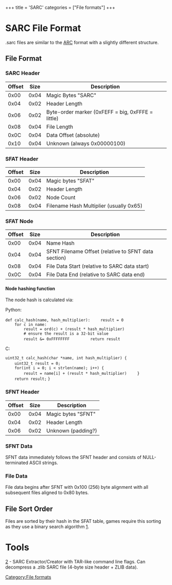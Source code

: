 +++
title = 'SARC'
categories = ["File formats"]
+++

# SARC File Format

.sarc files are similar to the [ARC](ARC "wikilink") format with a
slightly different structure.

## File Format

### SARC Header

| Offset | Size | Description                                       |
|--------|------|---------------------------------------------------|
| 0x00   | 0x04 | Magic Bytes "SARC"                                |
| 0x04   | 0x02 | Header Length                                     |
| 0x06   | 0x02 | Byte-order marker (0xFEFF = big, 0xFFFE = little) |
| 0x08   | 0x04 | File Length                                       |
| 0x0C   | 0x04 | Data Offset (absolute)                            |
| 0x10   | 0x04 | Unknown (always 0x00000100)                       |

### SFAT Header

| Offset | Size | Description                             |
|--------|------|-----------------------------------------|
| 0x00   | 0x04 | Magic bytes "SFAT"                      |
| 0x04   | 0x02 | Header Length                           |
| 0x06   | 0x02 | Node Count                              |
| 0x08   | 0x04 | Filename Hash Multiplier (usually 0x65) |

### SFAT Node

| Offset | Size | Description                                          |
|--------|------|------------------------------------------------------|
| 0x00   | 0x04 | Name Hash                                            |
| 0x04   | 0x04 | SFNT Filename Offset (relative to SFNT data section) |
| 0x08   | 0x04 | File Data Start (relative to SARC data start)        |
| 0x0C   | 0x04 | File Data End (relative to SARC data end)            |

#### Node hashing function

The node hash is calculated via:

Python:

`def calc_hash(name, hash_multiplier):`
`    result = 0`
`    `
`    for c in name:`
`        result = ord(c) + (result * hash_multiplier)`
`        # ensure the result is a 32-bit value`
`        result &= 0xFFFFFFFF`
`    `
`    return result`

C:

`uint32_t calc_hash(char *name, int hash_multiplier) {`
`    uint32_t result = 0;`
`    `
`    for(int i = 0; i < strlen(name); i++) {`
`        result = name[i] + (result * hash_multiplier)`
`    }`
`    `
`    return result;`
`}`

### SFNT Header

| Offset | Size | Description        |
|--------|------|--------------------|
| 0x00   | 0x04 | Magic bytes "SFNT" |
| 0x04   | 0x02 | Header Length      |
| 0x06   | 0x02 | Unknown (padding?) |

### SFNT Data

SFNT data immediately follows the SFNT header and consists of
NULL-terminated ASCII strings.

### File Data

File data begins after SFNT with 0x100 (256) byte alignment with all
subsequent files aligned to 0x80 bytes.

## File Sort Order

Files are sorted by their hash in the SFAT table, games require this
sorting as they use a binary search algorithm
[1](https://en.wikipedia.org/wiki/Binary_search_algorithm).

# Tools

[2](https://github.com/ObsidianX/3dstools) - SARC Extractor/Creator with
TAR-like command line flags. Can decompress a .zlib SARC file (4-byte
size header + ZLIB data).

[Category:File formats](Category:File_formats "wikilink")